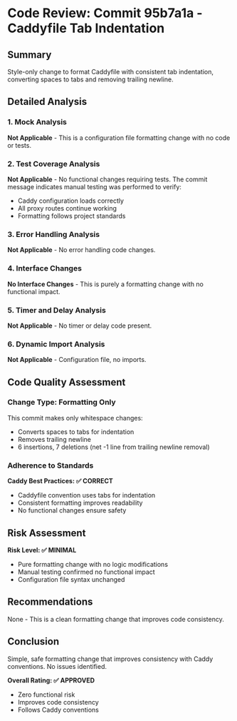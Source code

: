 # Code Review: Commit 95b7a1a - Caddyfile Tab Indentation

## Summary

Style-only change to format Caddyfile with consistent tab indentation, converting spaces to tabs and removing trailing newline.

## Detailed Analysis

### 1. Mock Analysis

**Not Applicable** - This is a configuration file formatting change with no code or tests.

### 2. Test Coverage Analysis

**Not Applicable** - No functional changes requiring tests. The commit message indicates manual testing was performed to verify:
- Caddy configuration loads correctly
- All proxy routes continue working
- Formatting follows project standards

### 3. Error Handling Analysis

**Not Applicable** - No error handling code changes.

### 4. Interface Changes

**No Interface Changes** - This is purely a formatting change with no functional impact.

### 5. Timer and Delay Analysis

**Not Applicable** - No timer or delay code present.

### 6. Dynamic Import Analysis

**Not Applicable** - Configuration file, no imports.

## Code Quality Assessment

### Change Type: Formatting Only

This commit makes only whitespace changes:
- Converts spaces to tabs for indentation
- Removes trailing newline
- 6 insertions, 7 deletions (net -1 line from trailing newline removal)

### Adherence to Standards

**Caddy Best Practices: ✅ CORRECT**
- Caddyfile convention uses tabs for indentation
- Consistent formatting improves readability
- No functional changes ensure safety

## Risk Assessment

**Risk Level: ✅ MINIMAL**
- Pure formatting change with no logic modifications
- Manual testing confirmed no functional impact
- Configuration file syntax unchanged

## Recommendations

None - This is a clean formatting change that improves code consistency.

## Conclusion

Simple, safe formatting change that improves consistency with Caddy conventions. No issues identified.

**Overall Rating: ✅ APPROVED**

- Zero functional risk
- Improves code consistency
- Follows Caddy conventions